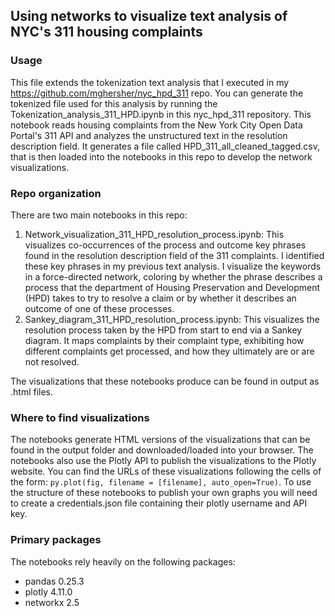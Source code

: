 ## Using networks to visualize text analysis of NYC's 311 housing complaints

### Usage
This file extends the tokenization text analysis that I executed in my https://github.com/mghersher/nyc_hpd_311 repo. You can generate the tokenized file used for this analysis by running the Tokenization_analysis_311_HPD.ipynb in this nyc_hpd_311 repository. This notebook reads housing complaints from the New York City Open Data Portal's 311 API and analyzes the unstructured text in the resolution description field. It generates a file called HPD_311_all_cleaned_tagged.csv, that is then loaded into the notebooks in this repo to develop the network visualizations.

### Repo organization
There are two main notebooks in this repo:

1. Network_visualization_311_HPD_resolution_process.ipynb: This visualizes co-occurrences of the process and outcome key phrases found in the resolution description field of the 311 complaints. I identified these key phrases in my previous text analysis. I visualize the keywords in a force-directed network, coloring by whether the phrase describes a process that the department of Housing Preservation and Development (HPD) takes to try to resolve a claim or by whether it describes an outcome of one of these processes.
2. Sankey_diagram_311_HPD_resolution_process.ipynb: This visualizes the resolution process taken by the HPD from start to end via a Sankey diagram. It maps complaints by their complaint type, exhibiting how different complaints get processed, and how they ultimately are or are not resolved.

The visualizations that these notebooks produce can be found in output as .html files. 

### Where to find visualizations
The notebooks generate HTML versions of the visualizations that can be found in the output folder and downloaded/loaded into your browser. The notebooks also use the Plotly API to publish the visualizations to the Plotly website. You can find the URLs of these visualizations following the cells of the form: `py.plot(fig, filename = [filename], auto_open=True)`. To use the structure of these notebooks to publish your own graphs you will need to create a credentials.json file containing their plotly username and API key.

### Primary packages
The notebooks rely heavily on the following packages:
- pandas 0.25.3
- plotly 4.11.0
- networkx 2.5


